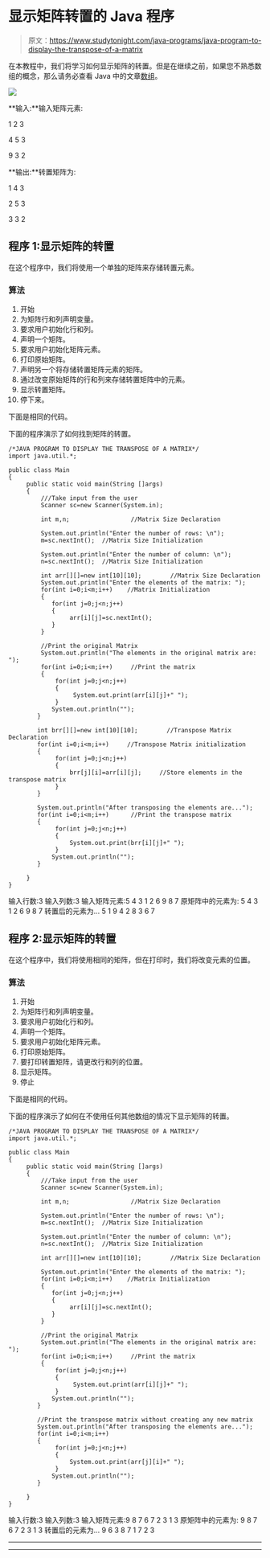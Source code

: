 # 显示矩阵转置的 Java 程序

> 原文：<https://www.studytonight.com/java-programs/java-program-to-display-the-transpose-of-a-matrix>

在本教程中，我们将学习如何显示矩阵的转置。但是在继续之前，如果您不熟悉数组的概念，那么请务必查看 Java 中的文章[数组](https://www.studytonight.com/java/array.php)。

![](../Images/dcaa873b2f80fd65b8d5ab19f68e78f9.png)

**输入:**输入矩阵元素:

1 2 3

4 5 3

9 3 2

**输出:**转置矩阵为:

1 4 3

2 5 3

3 3 2

## 程序 1:显示矩阵的转置

在这个程序中，我们将使用一个单独的矩阵来存储转置元素。

### 算法

1.  开始
2.  为矩阵行和列声明变量。
3.  要求用户初始化行和列。
4.  声明一个矩阵。
5.  要求用户初始化矩阵元素。
6.  打印原始矩阵。
7.  声明另一个将存储转置矩阵元素的矩阵。
8.  通过改变原始矩阵的行和列来存储转置矩阵中的元素。
9.  显示转置矩阵。
10.  停下来。

下面是相同的代码。

下面的程序演示了如何找到矩阵的转置。

```
/*JAVA PROGRAM TO DISPLAY THE TRANSPOSE OF A MATRIX*/
import java.util.*;

public class Main
{
     public static void main(String []args)
     {
         ///Take input from the user
         Scanner sc=new Scanner(System.in);

         int m,n;                 //Matrix Size Declaration

         System.out.println("Enter the number of rows: \n");
         m=sc.nextInt();  //Matrix Size Initialization

         System.out.println("Enter the number of column: \n");
         n=sc.nextInt();  //Matrix Size Initialization

         int arr[][]=new int[10][10];        //Matrix Size Declaration
         System.out.println("Enter the elements of the matrix: ");
         for(int i=0;i<m;i++)    //Matrix Initialization
         {
            for(int j=0;j<n;j++)
            {
                 arr[i][j]=sc.nextInt();
            }
         }

         //Print the original Matrix
         System.out.println("The elements in the original matrix are: ");
         for(int i=0;i<m;i++)     //Print the matrix
         {
             for(int j=0;j<n;j++)
             {
                  System.out.print(arr[i][j]+" ");
             }
            System.out.println("");
        }

        int brr[][]=new int[10][10];        //Transpose Matrix Declaration
        for(int i=0;i<m;i++)     //Transpose Matrix initialization
        {
             for(int j=0;j<n;j++)
             {
                 brr[j][i]=arr[i][j];     //Store elements in the transpose matrix
             }
        }

        System.out.println("After transposing the elements are...");
        for(int i=0;i<m;i++)      //Print the transpose matrix
        {
             for(int j=0;j<n;j++)
             {
                 System.out.print(brr[i][j]+" ");
             }
            System.out.println("");
        }

     }
} 
```

输入行数:3
输入列数:3
输入矩阵元素:5 4 3 1 2 6 9 8 7
原矩阵中的元素为:
5 4 3
1 2 6
9 8 7
转置后的元素为...
5 1 9
4 2 8
3 6 7

## 程序 2:显示矩阵的转置

在这个程序中，我们将使用相同的矩阵，但在打印时，我们将改变元素的位置。

### 算法

1.  开始
2.  为矩阵行和列声明变量。
3.  要求用户初始化行和列。
4.  声明一个矩阵。
5.  要求用户初始化矩阵元素。
6.  打印原始矩阵。
7.  要打印转置矩阵，请更改行和列的位置。
8.  显示矩阵。
9.  停止

下面是相同的代码。

下面的程序演示了如何在不使用任何其他数组的情况下显示矩阵的转置。

```
/*JAVA PROGRAM TO DISPLAY THE TRANSPOSE OF A MATRIX*/
import java.util.*;

public class Main
{
     public static void main(String []args)
     {
         ///Take input from the user
         Scanner sc=new Scanner(System.in);

         int m,n;                 //Matrix Size Declaration

         System.out.println("Enter the number of rows: \n");
         m=sc.nextInt();  //Matrix Size Initialization

         System.out.println("Enter the number of column: \n");
         n=sc.nextInt();  //Matrix Size Initialization

         int arr[][]=new int[10][10];        //Matrix Size Declaration

         System.out.println("Enter the elements of the matrix: ");
         for(int i=0;i<m;i++)    //Matrix Initialization
         {
            for(int j=0;j<n;j++)
            {
                 arr[i][j]=sc.nextInt();
            }
         }

         //Print the original Matrix
         System.out.println("The elements in the original matrix are: ");
         for(int i=0;i<m;i++)     //Print the matrix
         {
             for(int j=0;j<n;j++)
             {
                  System.out.print(arr[i][j]+" ");
             }
            System.out.println("");
        }

        //Print the transpose matrix without creating any new matrix
        System.out.println("After transposing the elements are...");
        for(int i=0;i<m;i++)      
        {
             for(int j=0;j<n;j++)
             {
                 System.out.print(arr[j][i]+" ");
             }
            System.out.println("");
        }

     }
} 
```

输入行数:3
输入列数:3
输入矩阵元素:9 8 7 6 7 2 3 1 3
原矩阵中的元素为:
9 8 7
6 7 2
3 1 3
转置后的元素为...
9 6 3
8 7 1
7 2 3

* * *

* * *